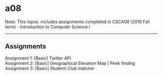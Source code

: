 # a08

Note: This repos. includes assignments completed in CSCA08 (2019 Fall term) - Introduction to Computer Science I
***
## Assignments
Assignment 1: [Basic] Twitter API<br/>
Assignment 2: [Basic] Geographical Elevation Map | Peek finding<br/>
Assignment 3: [Basic] Student-Club matcher<br/>
